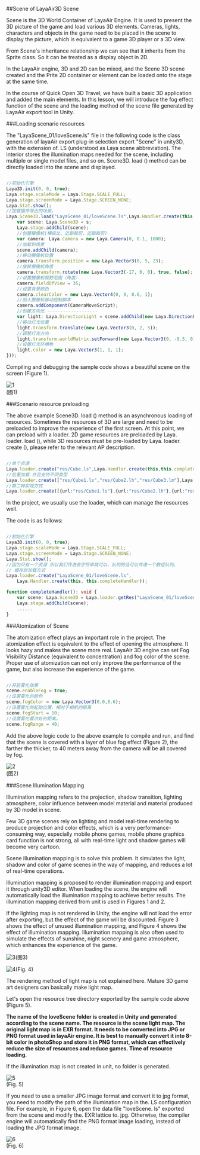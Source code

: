 ##Scene of LayaAir3D Scene

Scene is the 3D World Container of LayaAir Engine. It is used to present the 3D picture of the game and load various 3D elements. Cameras, lights, characters and objects in the game need to be placed in the scene to display the picture, which is equivalent to a game 3D player or a 3D view.

From Scene's inheritance relationship we can see that it inherits from the Sprite class. So it can be treated as a display object in 2D.

In the LayaAir engine, 3D and 2D can be mixed, and the Scene 3D scene created and the Prite 2D container or element can be loaded onto the stage at the same time.

In the course of Quick Open 3D Travel, we have built a basic 3D application and added the main elements. In this lesson, we will introduce the fog effect function of the scene and the loading method of the scene file generated by LayaAir export tool in Unity.

###Loading scenario resources

The "LayaScene_01/loveScene.ls" file in the following code is the class generation of layaAir export plug-in selection export "Scene" in unity3D, with the extension of. LS (understood as Laya scene abbreviation). The interior stores the illumination maps needed for the scene, including multiple or single model files, and so on. Scene3D. load () method can be directly loaded into the scene and displayed.


```typescript

//初始化引擎
Laya3D.init(0, 0, true);
Laya.stage.scaleMode = Laya.Stage.SCALE_FULL;
Laya.stage.screenMode = Laya.Stage.SCREEN_NONE;
Laya.Stat.show();
//加载插件导出的场景。
Laya.Scene3D.load("LayaScene_01/loveScene.ls",Laya.Handler.create(this,function(s:Laya.Scene3D){
  	var scene: Laya.Scene3D = s;
    Laya.stage.addChild(scene);
    //创建摄像机(横纵比，近距裁剪，远距裁剪)
    var camera: Laya.Camera = new Laya.Camera(0, 0.1, 1000);
    //加载到场景
    scene.addChild(camera);
    //移动摄像机位置
    camera.transform.position = new Laya.Vector3(0, 5, 23);
    //旋转摄像机角度
    camera.transform.rotate(new Laya.Vector3(-17, 0, 0), true, false);
    //设置摄像机视野范围（角度）
    camera.fieldOfView = 35;
    //设置背景颜色
    camera.clearColor = new Laya.Vector4(0, 0, 0.6, 1);
    //加入摄像机移动控制脚本
    camera.addComponent(CameraMoveScript);
    //创建方向光 -------------------
    var light: Laya.DirectionLight = scene.addChild(new Laya.DirectionLight()) as Laya.DirectionLight;
    //移动灯光位置
    light.transform.translate(new Laya.Vector3(0, 2, 5));
    //调整灯光方向
  	light.transform.worldMatrix.setForward(new Laya.Vector3(0, -0.5, 0));
    //设置灯光环境色
    light.color = new Laya.Vector3(1, 1, 1);
}));
```


Compiling and debugging the sample code shows a beautiful scene on the screen (Figure 1).

![1](img/1.png)<br>(图1)



###Scenario resource preloading

The above example Scene3D. load () method is an asynchronous loading of resources. Sometimes the resources of 3D are large and need to be preloaded to improve the experience of the first screen. At this point, we can preload with a loader. 2D game resources are preloaded by Laya. loader. load (), while 3D resources must be pre-loaded by Laya. loader. create (), please refer to the relevant AP description.


```typescript

//单个资源
Laya.loader.create("res/Cube.ls",Laya.Handler.create(this,this.completeHandler));
//批量加载 并且支持不同类型
Laya.loader.create(["res/Cube1.ls","res/Cube2.lh","res/Cube3.lm"],Laya.Handler.create(this,this.completeHandler));
//第二种实现方式
Laya.loader.create([{url:"res/Cube1.ls"},{url:"res/Cube2.lh"},{url:"res/Cube3.lm"}],Laya.Handler.create(this,this.completeHandler));
```


In the project, we usually use the loader, which can manage the resources well.

The code is as follows:


```typescript

//初始化引擎
Laya3D.init(0, 0, true);
Laya.stage.scaleMode = Laya.Stage.SCALE_FULL;
Laya.stage.screenMode = Laya.Stage.SCREEN_NONE;
Laya.Stat.show();
//因为只有一个资源 所以我们传进去字符串就可以，队列的话可以传递一个数组队列。
// 缓存后加载方式
Laya.loader.create("LayaScene_01/loveScene.ls",
    Laya.Handler.create(this, this.completeHandler));

function completeHandler(): void {
    var scene: Laya.Scene3D = Laya.loader.getRes("LayaScene_01/loveScene.ls");
    Laya.stage.addChild(scene);
	......
}
```


###Atomization of Scene

The atomization effect plays an important role in the project. The atomization effect is equivalent to the effect of opening the atmosphere. It looks hazy and makes the scene more real. LayaAir 3D engine can set Fog Visibility Distance (equivalent to concentration) and fog color of the scene. Proper use of atomization can not only improve the performance of the game, but also increase the experience of the game.


```typescript

//开启雾化效果
scene.enableFog = true;
//设置雾化的颜色
scene.fogColor = new Laya.Vector3(0,0,0.6);
//设置雾化的起始位置，相对于相机的距离
scene.fogStart = 10;
//设置雾化最浓处的距离。
scene.fogRange = 40;
```


Add the above logic code to the above example to compile and run, and find that the scene is covered with a layer of blue fog effect (Figure 2), the farther the thicker, to 40 meters away from the camera will be all covered by fog.

![2](img/2.png)</br>(图2)



###Scene Illumination Mapping

Illumination mapping refers to the projection, shadow transition, lighting atmosphere, color influence between model material and material produced by 3D model in scene.

Few 3D game scenes rely on lighting and model real-time rendering to produce projection and color effects, which is a very performance-consuming way, especially mobile phone games, mobile phone graphics card function is not strong, all with real-time light and shadow games will become very cartoon.

Scene illumination mapping is to solve this problem. It simulates the light, shadow and color of game scenes in the way of mapping, and reduces a lot of real-time operations.

Illumination mapping is proposed to render illumination mapping and export it through unity3D editor. When loading the scene, the engine will automatically load the illumination mapping to achieve better results. The illumination mapping derived from unit is used in Figures 1 and 2.

If the lighting map is not rendered in Unity, the engine will not load the error after exporting, but the effect of the game will be discounted. Figure 3 shows the effect of unused illumination mapping, and Figure 4 shows the effect of illumination mapping. Illumination mapping is also often used to simulate the effects of sunshine, night scenery and game atmosphere, which enhances the experience of the game.

![3](img/3.png)(图3)



![4](img/4.png)(Fig. 4)

The rendering method of light map is not explained here. Mature 3D game art designers can basically make light map.

Let's open the resource tree directory exported by the sample code above (Figure 5).

**The name of the loveScene folder is created in Unity and generated according to the scene name. The resource is the scene light map. The original light map is in EXR format. It needs to be converted into JPG or PNG format used in layaAir engine. It is best to manually convert it into 8-bit color in photoShop and store it in PNG format, which can effectively reduce the size of resources and reduce games. Time of resource loading.**

If the illumination map is not created in unit, no folder is generated.

![5](img/5.png)</br> (Fig. 5)

If you need to use a smaller JPG image format and convert it to jpg format, you need to modify the path of the illumination map in the. LS configuration file. For example, in Figure 6, open the data file "loveScene. ls" exported from the scene and modify the. EXR lattice to. jpg. Otherwise, the compiler engine will automatically find the PNG format image loading, instead of loading the JPG format image.

![6](img/6.png)</br> (Fig. 6)